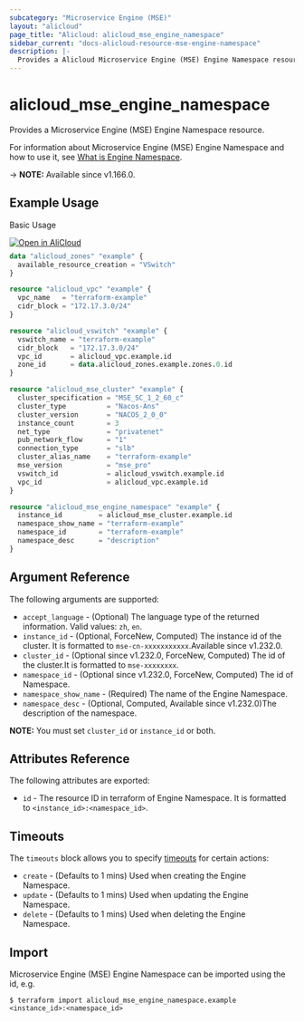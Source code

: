 ```yaml
---
subcategory: "Microservice Engine (MSE)"
layout: "alicloud"
page_title: "Alicloud: alicloud_mse_engine_namespace"
sidebar_current: "docs-alicloud-resource-mse-engine-namespace"
description: |-
  Provides a Alicloud Microservice Engine (MSE) Engine Namespace resource.
---
```


# alicloud_mse_engine_namespace

Provides a Microservice Engine (MSE) Engine Namespace resource.

For information about Microservice Engine (MSE) Engine Namespace and how to use it, see [What is Engine Namespace](https://www.alibabacloud.com/help/en/mse/developer-reference/api-mse-2019-05-31-createenginenamespace).

-> **NOTE:** Available since v1.166.0.

## Example Usage

Basic Usage

<div style="display: block;margin-bottom: 40px;"><div class="oics-button" style="float: right;position: absolute;margin-bottom: 10px;">
  <a href="https://api.aliyun.com/api-tools/terraform?resource=alicloud_mse_engine_namespace&exampleId=d901b9e6-1487-89f2-734a-abc449c9ee88c0765c97&activeTab=example&spm=docs.r.mse_engine_namespace.0.d901b9e614&intl_lang=EN_US" target="_blank">
    <img alt="Open in AliCloud" src="https://img.alicdn.com/imgextra/i1/O1CN01hjjqXv1uYUlY56FyX_!!6000000006049-55-tps-254-36.svg" style="max-height: 44px; max-width: 100%;">
  </a>
</div></div>

```terraform
data "alicloud_zones" "example" {
  available_resource_creation = "VSwitch"
}

resource "alicloud_vpc" "example" {
  vpc_name   = "terraform-example"
  cidr_block = "172.17.3.0/24"
}

resource "alicloud_vswitch" "example" {
  vswitch_name = "terraform-example"
  cidr_block   = "172.17.3.0/24"
  vpc_id       = alicloud_vpc.example.id
  zone_id      = data.alicloud_zones.example.zones.0.id
}

resource "alicloud_mse_cluster" "example" {
  cluster_specification = "MSE_SC_1_2_60_c"
  cluster_type          = "Nacos-Ans"
  cluster_version       = "NACOS_2_0_0"
  instance_count        = 3
  net_type              = "privatenet"
  pub_network_flow      = "1"
  connection_type       = "slb"
  cluster_alias_name    = "terraform-example"
  mse_version           = "mse_pro"
  vswitch_id            = alicloud_vswitch.example.id
  vpc_id                = alicloud_vpc.example.id
}

resource "alicloud_mse_engine_namespace" "example" {
  instance_id         = alicloud_mse_cluster.example.id
  namespace_show_name = "terraform-example"
  namespace_id        = "terraform-example"
  namespace_desc      = "description"
}
```

## Argument Reference

The following arguments are supported:

* `accept_language` - (Optional) The language type of the returned information. Valid values: `zh`, `en`.
* `instance_id` - (Optional, ForceNew, Computed) The instance id of the cluster. It is formatted to `mse-cn-xxxxxxxxxxx`.Available since v1.232.0.
* `cluster_id` - (Optional since v1.232.0, ForceNew, Computed) The id of the cluster.It is formatted to `mse-xxxxxxxx`.
* `namespace_id` - (Optional since v1.232.0, ForceNew, Computed) The id of Namespace. 
* `namespace_show_name` - (Required) The name of the Engine Namespace.
* `namespace_desc` - (Optional, Computed, Available since v1.232.0)The description of the namespace.

**NOTE:** You must set `cluster_id` or `instance_id` or both.

## Attributes Reference

The following attributes are exported:

* `id` - The resource ID in terraform of Engine Namespace. It is formatted to `<instance_id>:<namespace_id>`.

## Timeouts

The `timeouts` block allows you to specify [timeouts](https://www.terraform.io/docs/configuration-0-11/resources.html#timeouts) for certain actions:

* `create` - (Defaults to 1 mins) Used when creating the Engine Namespace.
* `update` - (Defaults to 1 mins) Used when updating the Engine Namespace.
* `delete` - (Defaults to 1 mins) Used when deleting the Engine Namespace.

## Import

Microservice Engine (MSE) Engine Namespace can be imported using the id, e.g.

```shell
$ terraform import alicloud_mse_engine_namespace.example <instance_id>:<namespace_id>
```